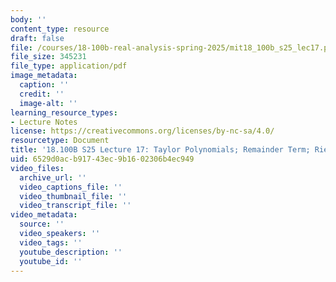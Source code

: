 ```yaml
---
body: ''
content_type: resource
draft: false
file: /courses/18-100b-real-analysis-spring-2025/mit18_100b_s25_lec17.pdf
file_size: 345231
file_type: application/pdf
image_metadata:
  caption: ''
  credit: ''
  image-alt: ''
learning_resource_types:
- Lecture Notes
license: https://creativecommons.org/licenses/by-nc-sa/4.0/
resourcetype: Document
title: '18.100B S25 Lecture 17: Taylor Polynomials; Remainder Term; Riemann Integrals'
uid: 6529d0ac-b917-43ec-9b16-02306b4ec949
video_files:
  archive_url: ''
  video_captions_file: ''
  video_thumbnail_file: ''
  video_transcript_file: ''
video_metadata:
  source: ''
  video_speakers: ''
  video_tags: ''
  youtube_description: ''
  youtube_id: ''
---
```

